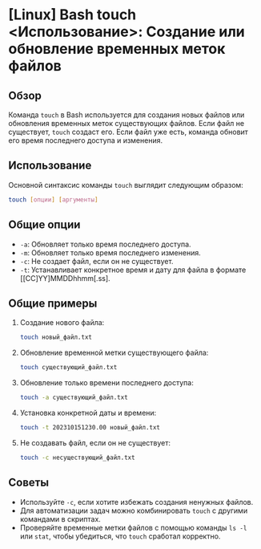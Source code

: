 # [Linux] Bash touch <Использование>: Создание или обновление временных меток файлов

## Обзор
Команда `touch` в Bash используется для создания новых файлов или обновления временных меток существующих файлов. Если файл не существует, `touch` создаст его. Если файл уже есть, команда обновит его время последнего доступа и изменения.

## Использование
Основной синтаксис команды `touch` выглядит следующим образом:

```bash
touch [опции] [аргументы]
```

## Общие опции
- `-a`: Обновляет только время последнего доступа.
- `-m`: Обновляет только время последнего изменения.
- `-c`: Не создает файл, если он не существует.
- `-t`: Устанавливает конкретное время и дату для файла в формате [[CC]YY]MMDDhhmm[.ss].

## Общие примеры
1. Создание нового файла:
   ```bash
   touch новый_файл.txt
   ```

2. Обновление временной метки существующего файла:
   ```bash
   touch существующий_файл.txt
   ```

3. Обновление только времени последнего доступа:
   ```bash
   touch -a существующий_файл.txt
   ```

4. Установка конкретной даты и времени:
   ```bash
   touch -t 202310151230.00 новый_файл.txt
   ```

5. Не создавать файл, если он не существует:
   ```bash
   touch -c несуществующий_файл.txt
   ```

## Советы
- Используйте `-c`, если хотите избежать создания ненужных файлов.
- Для автоматизации задач можно комбинировать `touch` с другими командами в скриптах.
- Проверяйте временные метки файлов с помощью команды `ls -l` или `stat`, чтобы убедиться, что `touch` сработал корректно.